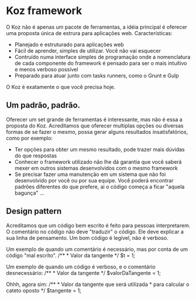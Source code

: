 # Koz framework

O Koz não é apenas um pacote de ferramentas, a idéia principal é oferecer uma proposta única de estrura para aplicações web.
Características:
- Planejado e estruturado para aplicações web
- Fácil de aprender, simples de utilizar. Você não vai esquecer
- Contruído numa interface simples de programação onde a nomenclatura de cada componente do framework é pensado para ser o mais intuítivo e menos verboso possível
- Preparado para atuar junto com tasks runners, como o Grunt e Gulp

O Koz é exatamente o que você precisa hoje.

## Um padrão, padrão.

Oferecer um set grande de ferramentas é interessante, mas não é essa a proposta do Koz.
Acreditamos que oferecer multiplas opções ou diversas formas de se fazer o mesmo, possa gerar alguns resultados insatisfatórios, como por exemplo:
- Ter opções para obter um mesmo resultado, pode trazer mais dúvidas do que respostas
- Conhecer o framework utilizado não lhe dá garantia que você saberá mexer em outros sistemas desenvolvidos com o mesmo framework
- Se precisar fazer uma manutenção em um sistema que não foi desenvolvido por você ou por sua equipe. Você poderá encontrar padrões diferentes do que prefere, ai o código começa a ficar "aquela bagunça"
...

## Design pattern

Acreditamos que um código bem escrito é feito para pessoas interpretarem.
O comentário no código não deve "traduzir" o código. Ele deve explicar a sua linha de pensamento.
Um bom código é legível, não é verboso.

Um exemplo de quando um comentário é necessário, mas por conta de um código "mal escrito".
    /**
     * Valor da tangente
     */
    $t = 1;

Um exemplo de quando um código é verboso, e o comentário desnecessário:
    /**
     * Valor da tangente
     */
    $valorDaTangente = 1;

Ohhh, agora sim:
    /**
     * Valor da tangente que será utilizada
     * para calcular o cateto oposto
     */
    $tangente = 1;


